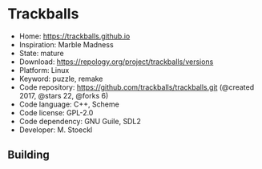 # Trackballs

- Home: https://trackballs.github.io
- Inspiration: Marble Madness
- State: mature
- Download: https://repology.org/project/trackballs/versions
- Platform: Linux
- Keyword: puzzle, remake
- Code repository: https://github.com/trackballs/trackballs.git (@created 2017, @stars 22, @forks 6)
- Code language: C++, Scheme
- Code license: GPL-2.0
- Code dependency: GNU Guile, SDL2
- Developer: M. Stoeckl

## Building
